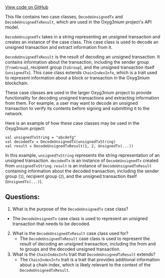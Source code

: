 [View code on GitHub](https://github.com/alephium/alephium/api/src/main/scala/org/alephium/api/model/DecodeUnsignedTx.scala)

This file contains two case classes, `DecodeUnsignedTx` and `DecodeUnsignedTxResult`, which are used in the Oxyg3nium project's API model. 

`DecodeUnsignedTx` takes in a string representing an unsigned transaction and creates an instance of the case class. This case class is used to decode an unsigned transaction and extract information from it. 

`DecodeUnsignedTxResult` is the result of decoding an unsigned transaction. It contains information about the transaction, including the sender group (`fromGroup`), recipient group (`toGroup`), and the unsigned transaction itself (`unsignedTx`). This case class extends `ChainIndexInfo`, which is a trait used to represent information about a block or transaction in the Oxyg3nium blockchain. 

These case classes are used in the larger Oxyg3nium project to provide functionality for decoding unsigned transactions and extracting information from them. For example, a user may want to decode an unsigned transaction to verify its contents before signing and submitting it to the network. 

Here is an example of how these case classes may be used in the Oxyg3nium project:

```
val unsignedTxString = "abcdefg"
val decodedTx = DecodeUnsignedTx(unsignedTxString)
val result = DecodeUnsignedTxResult(1, 2, UnsignedTx(...))
```

In this example, `unsignedTxString` represents the string representation of an unsigned transaction. `decodedTx` is an instance of `DecodeUnsignedTx` created from `unsignedTxString`. `result` is an instance of `DecodeUnsignedTxResult` containing information about the decoded transaction, including the sender group (`1`), recipient group (`2`), and the unsigned transaction itself (`UnsignedTx(...)`).
## Questions: 
 1. What is the purpose of the `DecodeUnsignedTx` case class?
   - The `DecodeUnsignedTx` case class is used to represent an unsigned transaction that needs to be decoded.
2. What is the `DecodeUnsignedTxResult` case class used for?
   - The `DecodeUnsignedTxResult` case class is used to represent the result of decoding an unsigned transaction, including the from and to groups and the decoded unsigned transaction.
3. What is the `ChainIndexInfo` trait that `DecodeUnsignedTxResult` extends?
   - The `ChainIndexInfo` trait is a trait that provides additional information about a chain index, which is likely relevant to the context of the `DecodeUnsignedTxResult`.